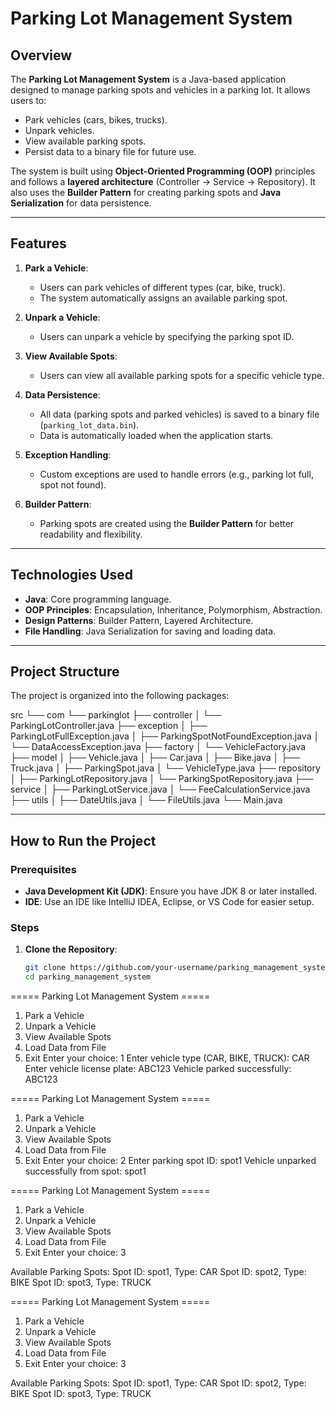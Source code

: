 # **Parking Lot Management System**

## **Overview**
The **Parking Lot Management System** is a Java-based application designed to manage parking spots and vehicles in a parking lot. It allows users to:
- Park vehicles (cars, bikes, trucks).
- Unpark vehicles.
- View available parking spots.
- Persist data to a binary file for future use.

The system is built using **Object-Oriented Programming (OOP)** principles and follows a **layered architecture** (Controller → Service → Repository). It also uses the **Builder Pattern** for creating parking spots and **Java Serialization** for data persistence.

---

## **Features**
1. **Park a Vehicle**:
   - Users can park vehicles of different types (car, bike, truck).
   - The system automatically assigns an available parking spot.

2. **Unpark a Vehicle**:
   - Users can unpark a vehicle by specifying the parking spot ID.

3. **View Available Spots**:
   - Users can view all available parking spots for a specific vehicle type.

4. **Data Persistence**:
   - All data (parking spots and parked vehicles) is saved to a binary file (`parking_lot_data.bin`).
   - Data is automatically loaded when the application starts.

5. **Exception Handling**:
   - Custom exceptions are used to handle errors (e.g., parking lot full, spot not found).

6. **Builder Pattern**:
   - Parking spots are created using the **Builder Pattern** for better readability and flexibility.

---

## **Technologies Used**
- **Java**: Core programming language.
- **OOP Principles**: Encapsulation, Inheritance, Polymorphism, Abstraction.
- **Design Patterns**: Builder Pattern, Layered Architecture.
- **File Handling**: Java Serialization for saving and loading data.

---

## **Project Structure**
The project is organized into the following packages:

src
└── com
└── parkinglot
├── controller
│ └── ParkingLotController.java
├── exception
│ ├── ParkingLotFullException.java
│ ├── ParkingSpotNotFoundException.java
│ └── DataAccessException.java
├── factory
│ └── VehicleFactory.java
├── model
│ ├── Vehicle.java
│ ├── Car.java
│ ├── Bike.java
│ ├── Truck.java
│ ├── ParkingSpot.java
│ └── VehicleType.java
├── repository
│ ├── ParkingLotRepository.java
│ └── ParkingSpotRepository.java
├── service
│ ├── ParkingLotService.java
│ └── FeeCalculationService.java
├── utils
│ ├── DateUtils.java
│ └── FileUtils.java
└── Main.java


---

## **How to Run the Project**

### **Prerequisites**
- **Java Development Kit (JDK)**: Ensure you have JDK 8 or later installed.
- **IDE**: Use an IDE like IntelliJ IDEA, Eclipse, or VS Code for easier setup.

### **Steps**
1. **Clone the Repository**:
   ```bash
   git clone https://github.com/your-username/parking_management_system.git
   cd parking_management_system

===== Parking Lot Management System =====
1. Park a Vehicle
2. Unpark a Vehicle
3. View Available Spots
4. Load Data from File
5. Exit
Enter your choice: 1
Enter vehicle type (CAR, BIKE, TRUCK): CAR
Enter vehicle license plate: ABC123
Vehicle parked successfully: ABC123

===== Parking Lot Management System =====
1. Park a Vehicle
2. Unpark a Vehicle
3. View Available Spots
4. Load Data from File
5. Exit
Enter your choice: 2
Enter parking spot ID: spot1
Vehicle unparked successfully from spot: spot1

===== Parking Lot Management System =====
1. Park a Vehicle
2. Unpark a Vehicle
3. View Available Spots
4. Load Data from File
5. Exit
Enter your choice: 3

Available Parking Spots:
Spot ID: spot1, Type: CAR
Spot ID: spot2, Type: BIKE
Spot ID: spot3, Type: TRUCK

===== Parking Lot Management System =====
1. Park a Vehicle
2. Unpark a Vehicle
3. View Available Spots
4. Load Data from File
5. Exit
Enter your choice: 3

Available Parking Spots:
Spot ID: spot1, Type: CAR
Spot ID: spot2, Type: BIKE
Spot ID: spot3, Type: TRUCK
